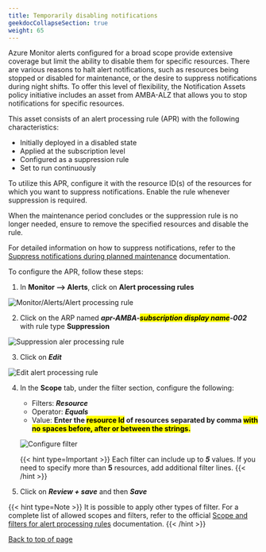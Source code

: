 ```yaml
---
title: Temporarily disabling notifications
geekdocCollapseSection: true
weight: 65
---
```


Azure Monitor alerts configured for a broad scope provide extensive coverage but limit the ability to disable them for specific resources. There are various reasons to halt alert notifications, such as resources being stopped or disabled for maintenance, or the desire to suppress notifications during night shifts. To offer this level of flexibility, the Notification Assets policy initiative includes an asset from AMBA-ALZ that allows you to stop notifications for specific resources.

This asset consists of an alert processing rule (APR) with the following characteristics:

- Initially deployed in a disabled state
- Applied at the subscription level
- Configured as a suppression rule
- Set to run continuously

To utilize this APR, configure it with the resource ID(s) of the resources for which you want to suppress notifications. Enable the rule whenever suppression is required.

When the maintenance period concludes or the suppression rule is no longer needed, ensure to remove the specified resources and disable the rule.

For detailed information on how to suppress notifications, refer to the [Suppress notifications during planned maintenance](https://learn.microsoft.com/en-us/azure/azure-monitor/alerts/alerts-processing-rules?tabs=portal#suppress-notifications-during-planned-maintenance) documentation.

To configure the APR, follow these steps:

1. In **Monitor --> Alerts**, click on **Alert processing rules**

  ![Monitor/Alerts/Alert processing rule](../../media/AlertProcessingRules.png)

2. Click on the ARP named ***apr-AMBA-<mark>subscription display name</mark>-002*** with rule type **Suppression**

  ![Suppression aler processing rule](../../media/SuppressionAlertProcessingRule.png)

3. Click on ***Edit***

  ![Edit alert processing rule](../../media/Edit-AlertProcessingRule.png)

4. In the **Scope** tab, under the filter section, configure the following:

   - Filters: ***Resource***
   - Operator: ***Equals***
   - Value: **Enter the <mark>resource Id</mark> of resources separated by comma <mark>with no spaces before, after or between the strings.</mark>**

    ![Configure filter](../../media/Filter-AlertProcessingRule.png)

    {{< hint type=Important >}}
    Each filter can include up to ***5*** values. If you need to specify more than **5** resources, add additional filter lines.
    {{< /hint >}}

5. Click on ***Review + save*** and then ***Save***

  {{< hint type=Note >}}
  It is possible to apply other types of filter. For a complete list of allowed scopes and filters, refer to the official [Scope and filters for alert processing rules](https://learn.microsoft.com/en-us/azure/azure-monitor/alerts/alerts-processing-rules?tabs=portal#scope-and-filters-for-alert-processing-rules) documentation.
  {{< /hint >}}

[Back to top of page](.)
